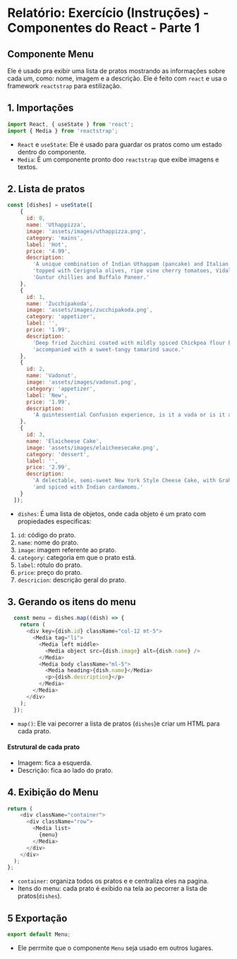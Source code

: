 # Relatório: Exercício (Instruções) - Componentes do React - Parte 1

## Componente Menu

Ele é usado pra exibir uma lista de pratos mostrando as informações sobre cada um, como: nome, imagem e a descrição.  Ele é feito com `react` e usa o framework `reactstrap` para estilização.

## 1. Importações 

```js
import React, { useState } from 'react';
import { Media } from 'reactstrap';
```

- `React` e `useState`: Ele é usado para guardar os pratos como um estado dentro do componente.
- `Media`: É um componente pronto doo `reactstrap` que exibe imagens e textos. 
  
## 2. Lista de pratos

```js
const [dishes] = useState([
    {
      id: 0,
      name: 'Uthappizza',
      image: 'assets/images/uthappizza.png',
      category: 'mains',
      label: 'Hot',
      price: '4.99',
      description: 
        'A unique combination of Indian Uthappam (pancake) and Italian pizza, ' + 
        'topped with Cerignola olives, ripe vine cherry tomatoes, Vidalia onion, ' + 
        'Guntur chillies and Buffalo Paneer.'
    },
    {
      id: 1,
      name: 'Zucchipakoda',
      image: 'assets/images/zucchipakoda.png',
      category: 'appetizer',
      label: '',
      price: '1.99',
      description: 
        'Deep fried Zucchini coated with mildly spiced Chickpea flour batter ' + 
        'accompanied with a sweet-tangy tamarind sauce.'
    },
    {
      id: 2,
      name: 'Vadonut',
      image: 'assets/images/vadonut.png',
      category: 'appetizer',
      label: 'New',
      price: '1.99',
      description: 
        'A quintessential Confusion experience, is it a vada or is it a donut?'
    },
    {
      id: 3,
      name: 'Elaicheese Cake',
      image: 'assets/images/elaicheesecake.png',
      category: 'dessert',
      label: '',
      price: '2.99',
      description: 
        'A delectable, semi-sweet New York Style Cheese Cake, with Graham cracker crust ' + 
        'and spiced with Indian cardamoms.'
    }
  ]);
```

- `dishes`: É uma lista de objetos, onde cada objeto é um prato com propiedades especificas:

1. `id`: código do prato.
2. `name`: nome do prato.
3. `image`: imagem referente ao prato.
4. `category`: categoria em que o prato está.
5. `label`: rótulo do prato.
6. `price`: preço do prato.
7. `descricion`: descrição geral do prato.

## 3. Gerando os itens do menu

```js
  const menu = dishes.map((dish) => {
    return (
      <div key={dish.id} className="col-12 mt-5">
        <Media tag="li">
          <Media left middle>
            <Media object src={dish.image} alt={dish.name} />
          </Media>
          <Media body className="ml-5">
            <Media heading>{dish.name}</Media>
            <p>{dish.description}</p>
          </Media>
        </Media>
      </div>
    );
  });
```

- `map()`: Ele vai pecorrer a lista de pratos (`dishes`)e criar um HTML para cada prato.
  
#### Estrutural de cada prato

- Imagem: fica a esquerda. 
- Descrição: fica ao lado do prato.

## 4. Exibição do Menu

```js
return (
    <div className="container">
      <div className="row">
        <Media list>
          {menu}
        </Media>
      </div>
    </div>
  );
};
```

- `container`: organiza todos os pratos e e centraliza eles na pagina.
- Itens do menu: cada prato é exibido na tela ao pecorrer a lista de pratos(`dishes`).

## 5 Exportação

```js
export default Menu;
```

- Ele perrmite que o componente `Menu` seja usado em outros lugares.
